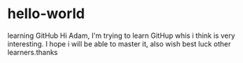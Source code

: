 # hello-world
learning GitHub
Hi Adam,
I'm trying to learn GitHup whis i think is very interesting.
I hope i will be able to master it, also wish best luck other learners.thanks
